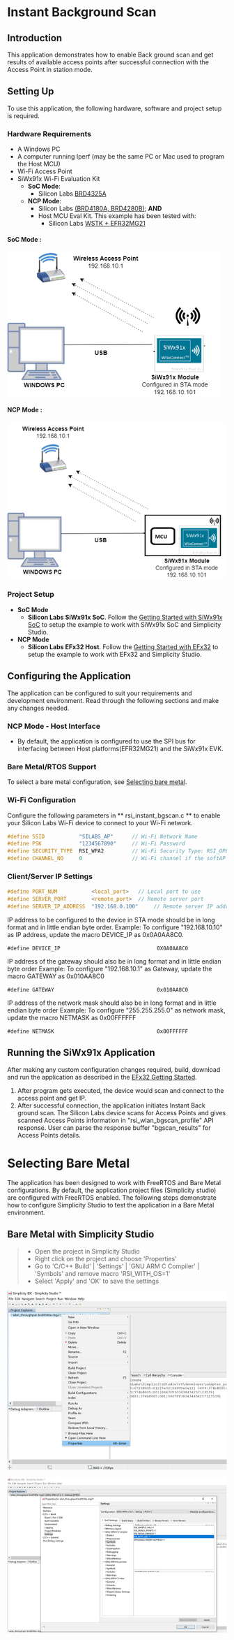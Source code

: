 # Instant Background Scan

## Introduction
This application demonstrates how to enable Back ground scan and get results of available access points after successful connection with the Access Point in station mode.

## Setting Up 
To use this application, the following hardware, software and project setup is required.

### Hardware Requirements
- A Windows PC
- A computer running Iperf (may be the same PC or Mac used to program the Host MCU)
- Wi-Fi Access Point
- SiWx91x Wi-Fi Evaluation Kit
  - **SoC Mode**: 
      - Silicon Labs [BRD4325A](https://www.silabs.com/)
  - **NCP Mode**:
      - Silicon Labs [(BRD4180A, BRD4280B)](https://www.silabs.com/); **AND**
      - Host MCU Eval Kit. This example has been tested with:
        - Silicon Labs [WSTK + EFR32MG21](https://www.silabs.com/development-tools/wireless/efr32xg21-bluetooth-starter-kit)

#### SoC Mode : 

![Figure: Setup Diagram SoC Mode for WLAN Throughput Example](resources/readme/instantsoc.png)
  
#### NCP Mode :  

![Figure: Setup Diagram NCP Mode for WLAN Throughput Example](resources/readme/instantbackgroundncp.png)

### Project Setup
- **SoC Mode**
  - **Silicon Labs SiWx91x SoC**. Follow the [Getting Started with SiWx91x SoC](https://docs.silabs.com/) to setup the example to work with SiWx91x SoC and Simplicity Studio.
- **NCP Mode**
  - **Silicon Labs EFx32 Host**. Follow the [Getting Started with EFx32](https://docs.silabs.com/rs9116-wiseconnect/latest/wifibt-wc-getting-started-with-efx32/) to setup the example to work with EFx32 and Simplicity Studio.

## Configuring the Application
The application can be configured to suit your requirements and development environment.
Read through the following sections and make any changes needed. 

### NCP Mode - Host Interface

* By default, the application is configured to use the SPI bus for interfacing between Host platforms(EFR32MG21) and the SiWx91x EVK.

### Bare Metal/RTOS Support
To select a bare metal configuration, see [Selecting bare metal](#selecting-bare-metal).

### Wi-Fi Configuration
Configure the following parameters in ** rsi_instant_bgscan.c ** to enable your Silicon Labs Wi-Fi device to connect to your Wi-Fi network.

```c
#define SSID           "SILABS_AP"      // Wi-Fi Network Name
#define PSK            "1234567890"     // Wi-Fi Password
#define SECURITY_TYPE  RSI_WPA2         // Wi-Fi Security Type: RSI_OPEN / RSI_WPA / RSI_WPA2
#define CHANNEL_NO     0                // Wi-Fi channel if the softAP is used (0 = auto select)
```

### Client/Server IP Settings
```c
#define PORT_NUM           <local_port>   // Local port to use
#define SERVER_PORT        <remote_port>  // Remote server port
#define SERVER_IP_ADDRESS  "192.168.0.100"     // Remote server IP address
```
IP address to be configured to the device in STA mode should be in long format and in little endian byte order.
Example: To configure "192.168.10.10" as IP address, update the macro DEVICE_IP as 0x0A0AA8C0.

```
#define DEVICE_IP                               0X0A0AA8C0
```

IP address of the gateway should also be in long format and in little endian byte order
Example: To configure "192.168.10.1" as Gateway, update the macro GATEWAY as 0x010AA8C0
```
#define GATEWAY                                 0x010AA8C0
```

IP address of the network mask should also be in long format and in little endian byte order
Example: To configure "255.255.255.0" as network mask, update the macro NETMASK as 0x00FFFFFF
```
#define NETMASK                                 0x00FFFFFF
```


## Running the SiWx91x Application
After making any custom configuration changes required, build, download and run the application as described in the [EFx32 Getting Started](https://docs.silabs.com/rs9116-wiseconnect/latest/wifibt-wc-getting-started-with-efx32/). 

1. After program gets executed, the device would scan and connect to the access point and get IP.
2. After successful connection, the application initiates Instant Back ground scan. The Silicon Labs device scans for Access Points and gives scanned Access Points information in "rsi_wlan_bgscan_profile" API response. User can parse the response buffer "bgscan_results" for Access Points details.


# Selecting Bare Metal
The application has been designed to work with FreeRTOS and Bare Metal configurations. By default, the application project files (Simplicity studio) are configured with FreeRTOS enabled. The following steps demonstrate how to configure Simplicity Studio to test the application in a Bare Metal environment.

## Bare Metal with Simplicity Studio
> - Open the project in Simplicity Studio
> - Right click on the project and choose 'Properties'
> - Go to 'C/C++ Build' | 'Settings' | 'GNU ARM C Compiler' | 'Symbols' and remove macro 'RSI_WITH_OS=1'
> - Select 'Apply' and 'OK' to save the settings

![Figure: project settings in Simplicity Studio](resources/readme/image216b.png) 

![Figure: project settings in Simplicity Studio](resources/readme/image216c.png)
